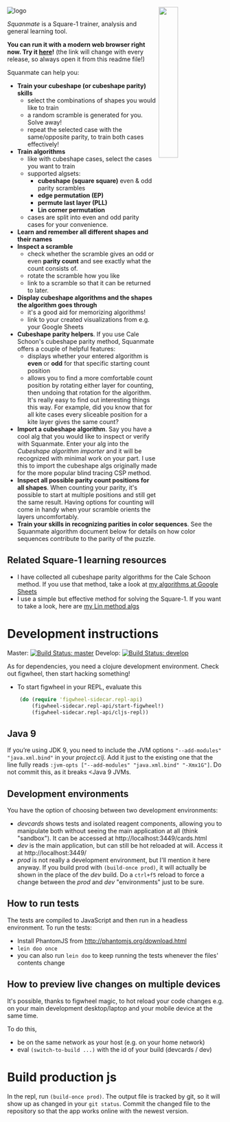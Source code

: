 <img align="right"
     width="30%"
     src="https://rawgit.com/sp3ctum/squanmate/master/resources/public/readme/cubeshape-trainer.png">

![logo][logolink]

*Squanmate* is a Square-1 trainer, analysis and general learning tool.

**You can run it with a modern web browser right now.
Try it [here][applink]!** (the link will change with every release,
so always open it from this readme file!)


Squanmate can help you:

* **Train your cubeshape (or cubeshape parity) skills**
  * select the combinations of shapes you would like to train
  * a random scramble is generated for you. Solve away!
  * repeat the selected case with the same/opposite parity, to train both cases
    effectively!
* **Train algorithms**
  * like with cubeshape cases, select the cases you want to train
  * supported algsets:
    * **cubeshape (square square)** even & odd parity scrambles
    * **edge permutation (EP)**
    * **permute last layer (PLL)**
    * **Lin corner permutation**
  * cases are split into even and odd parity cases for your convenience.
* **Learn and remember all different shapes and their names**
* **Inspect a scramble**
  * check whether the scramble gives an odd or even **parity count** and see
    exactly what the count consists of.
  * rotate the scramble how you like
  * link to a scramble so that it can be returned to later.
* **Display cubeshape algorithms and the shapes the algorithm goes through**
  * it's a good aid for memorizing algorithms!
  * link to your created visualizations from e.g. your Google Sheets
* **Cubeshape parity helpers**. If you use Cale Schoon's cubeshape parity
    method, Squanmate offers a couple of helpful features:
  - displays whether your entered algorithm is **even** or **odd** for that
    specific starting count position
  - allows you to find a more comfortable count position by rotating either
    layer for counting, then undoing that rotation for the algorithm. It's
    really easy to find out interesting things this way. For example, did you
    know that for all kite cases every sliceable position for a kite layer
    gives the same count?
* **Import a cubeshape algorithm**. Say you have a cool alg that you would like
  to inspect or verify with Squanmate. Enter your alg into the *Cubeshape
  algorithm importer* and it will be recognized with minimal work on your part.
  I use this to import the cubeshape algs originally made for the more popular
  blind tracing CSP method.
* **Inspect all possible parity count positions for all shapes**. When counting
  your parity, it's possible to start at multiple positions and still get the
  same result. Having options for counting will come in handy when your scramble
  orients the layers uncomfortably.
* **Train your skills in recognizing parities in color sequences**. See the
  Squanmate algorithm document below for details on how color sequences
  contribute to the parity of the puzzle.

## Related Square-1 learning resources
- I have collected all cubeshape parity algorithms for the Cale
  Schoon method. If you use that method, take a look at
  [my algorithms at Google Sheets][my-algs]
- I use a simple but effective method for solving the Square-1. If you want to
  take a look, here are [my Lin method algs][my-lin-algs]

# Development instructions

Master:
[![Build Status: master](https://travis-ci.org/sp3ctum/squanmate.svg?branch=master)](https://travis-ci.org/sp3ctum/squanmate)
Develop:
[![Build Status: develop](https://travis-ci.org/sp3ctum/squanmate.svg?branch=develop)](https://travis-ci.org/sp3ctum/squanmate)

As for dependencies, you need a clojure development environment. Check out
figwheel, then start hacking something!

- To start figwheel in your REPL, evaluate this

```clojure
    (do (require 'figwheel-sidecar.repl-api)
        (figwheel-sidecar.repl-api/start-figwheel!)
        (figwheel-sidecar.repl-api/cljs-repl))
```

## Java 9

If you’re using JDK 9, you need to include the JVM options `"--add-modules" "java.xml.bind"` 
in your _project.clj_. Add it just to the existing one that the line fully reads 
`:jvm-opts ["--add-modules" "java.xml.bind" "-Xmx1G"]`. Do not commit this, as it breaks 
<Java 9 JVMs. 

## Development environments
You have the option of choosing between two development environments:
- *devcards* shows tests and isolated reagent components, allowing you to
  manipulate both without seeing the main application at all (think "sandbox").
  It can be accessed at http://localhost:3449/cards.html
- *dev* is the main application, but can still be hot reloaded at will. Access
  it at http://localhost:3449/
- *prod* is not really a development environment, but I'll mention it here
  anyway. If you build prod with `(build-once prod)`, it will actually be shown
  in the place of the *dev* build. Do a `ctrl+f5` reload to force a change
  between the *prod* and *dev* "environments" just to be sure.

## How to run tests
The tests are compiled to JavaScript and then run in a headless environment. To
run the tests:

- Install PhantomJS from http://phantomjs.org/download.html
- `lein doo once`
- you can also run `lein doo` to keep running the tests whenever the files'
  contents change

## How to preview live changes on multiple devices
It's possible, thanks to figwheel magic, to hot reload your code changes e.g. on
your main development desktop/laptop and your mobile device at the same time.

To do this,
- be on the same network as your host (e.g. on your home network)
- eval `(switch-to-build ...)` with the id of your build (devcards / dev)

# Build production js
In the repl, run `(build-once prod)`. The output file is tracked by git, so it
will show up as changed in your `git status`. Commit the changed file to the
repository so that the app works online with the newest version.

[logolink]: https://rawgit.com/sp3ctum/squanmate/master/resources/public/readme/logo.png
[applink]: https://cdn.rawgit.com/sp3ctum/squanmate/6.6.1/resources/public/index.html#/
[my-algs]: https://docs.google.com/spreadsheets/d/1r0LN41RGKI4oAvD9rCmmc-A5UBpNPvsEOb7eWaEtIFo/edit?usp=sharing
[my-lin-algs]: https://docs.google.com/spreadsheets/d/1VxhlAqf0z91Cqqo-EEmUuZhJP4NjlA741fjOOZLrcns/edit?usp=sharing
